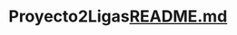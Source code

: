 # Proyecto2Ligas[README.md](https://github.com/GarciaFonseca/Proyecto2Ligas/files/10958367/README.md)
